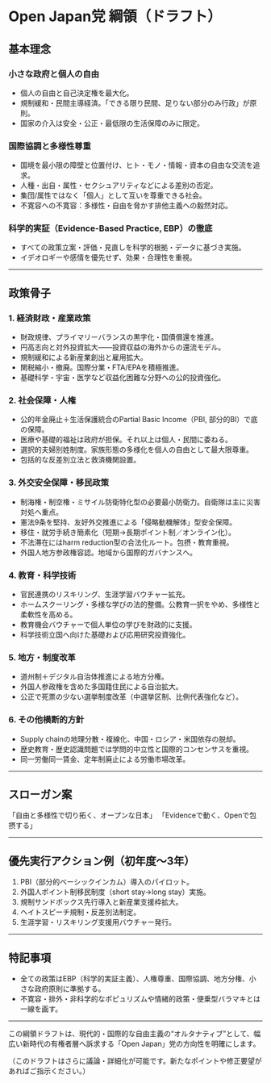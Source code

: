 # Open Japan党 綱領（ドラフト）

## 基本理念

### 小さな政府と個人の自由
- 個人の自由と自己決定権を最大化。
- 規制緩和・民間主導経済。「できる限り民間、足りない部分のみ行政」が原則。
- 国家の介入は安全・公正・最低限の生活保障のみに限定。

### 国際協調と多様性尊重
- 国境を最小限の障壁と位置付け、ヒト・モノ・情報・資本の自由な交流を追求。
- 人種・出自・属性・セクシュアリティなどによる差別の否定。
- 集団/属性ではなく「個人」として互いを尊重できる社会。
- 不寛容への不寛容：多様性・自由を脅かす排他主義への毅然対応。

### 科学的実証（Evidence-Based Practice, EBP）の徹底
- すべての政策立案・評価・見直しを科学的根拠・データに基づき実施。
- イデオロギーや感情を優先せず、効果・合理性を重視。

---

## 政策骨子

### 1. 経済財政・産業政策
- 財政規律、プライマリーバランスの黒字化・国債償還を推進。
- 円高志向と対外投資拡大――投資収益の海外からの還流モデル。
- 規制緩和による新産業創出と雇用拡大。
- 関税縮小・撤廃。国際分業・FTA/EPAを積極推進。
- 基礎科学・宇宙・医学など収益化困難な分野への公的投資強化。

### 2. 社会保障・人権
- 公的年金廃止＋生活保護統合のPartial Basic Income（PBI, 部分的BI）で底の保障。
- 医療や基礎的福祉は政府が担保。それ以上は個人・民間に委ねる。
- 選択的夫婦別姓制度。家族形態の多様化を個人の自由として最大限尊重。
- 包括的な反差別立法と救済機関設置。

### 3. 外交安全保障・移民政策
- 制海権・制空権・ミサイル防衛特化型の必要最小防衛力。自衛隊は主に災害対処へ重点。
- 憲法9条を堅持、友好外交推進による「侵略動機解体」型安全保障。
- 移住・就労手続き簡素化（短期→長期ポイント制／オンライン化）。
- 不法滞在にはharm reduction型の合法化ルート。包摂・教育重視。
- 外国人地方参政権容認。地域から国際的ガバナンスへ。

### 4. 教育・科学技術
- 官民連携のリスキリング、生涯学習バウチャー拡充。
- ホームスクーリング・多様な学びの法的整備。公教育一択をやめ、多様性と柔軟性を高める。
- 教育機会バウチャーで個人単位の学びを財政的に支援。
- 科学技術立国へ向けた基礎および応用研究投資強化。

### 5. 地方・制度改革
- 道州制＋デジタル自治体推進による地方分権。
- 外国人参政権を含めた多国籍住民による自治拡大。
- 公正で死票の少ない選挙制度改革（中選挙区制、比例代表強化など）。

### 6. その他横断的方針
- Supply chainの地理分散・複線化、中国・ロシア・米国依存の脱却。
- 歴史教育・歴史認識問題では学問的中立性と国際的コンセンサスを重視。
- 同一労働同一賃金、定年制廃止による労働市場改革。

---

## スローガン案
「自由と多様性で切り拓く、オープンな日本」
「Evidenceで動く、Openで包摂する」

---

## 優先実行アクション例（初年度〜3年）
1. PBI（部分的ベーシックインカム）導入のパイロット。
2. 外国人ポイント制移民制度（short stay→long stay）実施。
3. 規制サンドボックス先行導入と新産業支援枠拡大。
4. ヘイトスピーチ規制・反差別法制定。
5. 生涯学習・リスキリング支援用バウチャー発行。

---

## 特記事項
- 全ての政策はEBP（科学的実証主義）、人権尊重、国際協調、地方分権、小さな政府原則に準拠する。
- 不寛容・排外・非科学的なポピュリズムや情緒的政策・便乗型バラマキとは一線を画す。

---

この綱領ドラフトは、現代的・国際的な自由主義の“オルタナティブ”として、幅広い新時代の有権者層へ訴求する「Open Japan」党の方向性を明確にします。

（このドラフトはさらに議論・詳細化が可能です。新たなポイントや修正要望があればご指示ください。）
